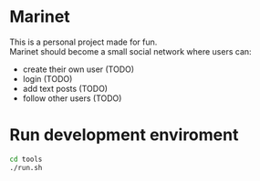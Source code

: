 # Marinet

This is a personal project made for fun. <br/>
Marinet should become a small social network where users can:
* create their own user (TODO)
* login (TODO)
* add text posts (TODO)
* follow other users (TODO)

# Run development enviroment

```bash
cd tools
./run.sh
```